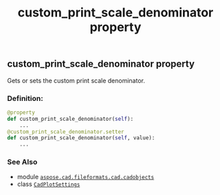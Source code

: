 ﻿---
title: custom_print_scale_denominator property
second_title: Aspose.CAD for Python via .NET API References
description: 
type: docs
weight: 110
url: /python-net/aspose.cad.fileformats.cad.cadobjects/cadplotsettings/custom_print_scale_denominator/
is_root: false
---

## custom_print_scale_denominator property


Gets or sets the custom print scale denominator.
### Definition:
```python
@property
def custom_print_scale_denominator(self):
    ...
@custom_print_scale_denominator.setter
def custom_print_scale_denominator(self, value):
    ...
```

### See Also
* module [`aspose.cad.fileformats.cad.cadobjects`](../../)
* class [`CadPlotSettings`](/cad/python-net/aspose.cad.fileformats.cad.cadobjects/cadplotsettings)
